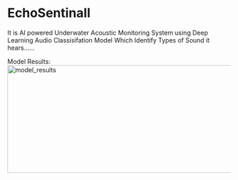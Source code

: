 # EchoSentinall
It is AI powered Underwater Acoustic Monitoring System using Deep Learning
Audio Classisifation Model Which Identify Types of Sound it hears......

Model Results:
<img width="872" height="243" alt="model_results" src="https://github.com/user-attachments/assets/1d9d6a23-1f62-4c41-969b-135505e427b4" />
